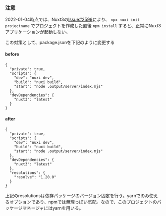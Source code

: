### 注意
2022-01-04時点では、Nuxt3の[Issue#2599](https://github.com/nuxt/framework/issues/2599)により、 `npx nuxi init projectname` でプロジェクトを作成した直後 `npm install` すると、正常にNuxt3アプリケーションが起動しない。

この対策として、package.jsonを下記のように変更する

#### before

```
{
  "private": true,
  "scripts": {
    "dev": "nuxi dev",
    "build": "nuxi build",
    "start": "node .output/server/index.mjs"
  },
  "devDependencies": {
    "nuxt3": "latest"
  }
}
```

#### after

```
{
  "private": true,
  "scripts": {
    "dev": "nuxi dev",
    "build": "nuxi build",
    "start": "node .output/server/index.mjs"
  },
  "devDependencies": {
    "nuxt3": "latest"
  },
  "resolutions": {
    "resolve": "1.20.0"
  }
}
```

上記のresolutionsは依存パッケージのバージョン固定を行う。yarnでのみ使えるオプションであり、npmでは無理っぽい気配。なので、このプロジェクトのパッケージマネージャにはyarnを用いる。
